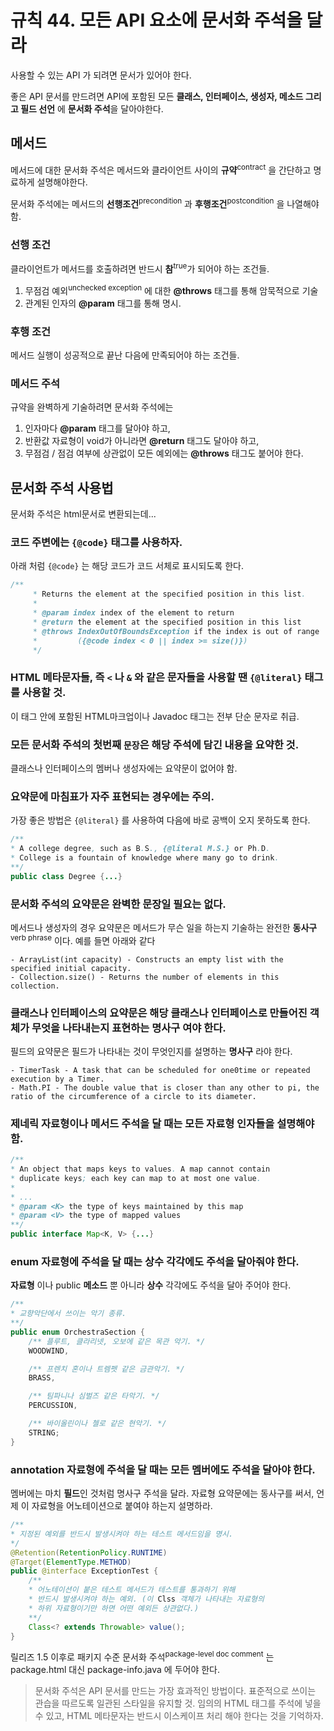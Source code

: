 # 규칙 44. 모든 API 요소에 문서화 주석을 달라

사용할 수 있는 API 가 되려면 문서가 있어야 한다. 

좋은 API 문서를 만드려면 API에 포함된 모든 **클래스, 인터페이스, 생성자, 메소드 그리고 필드 선언** 에 **문서화 주석**을 달아야한다.

## 메서드
메서드에 대한 문서화 주석은 메서드와 클라이언트 사이의 **규약**<sup>contract</sup> 을 간단하고 명료하게 설명해야한다.

문서화 주석에는 메서드의 **선행조건**<sup>precondition</sup> 과 **후행조건**<sup>postcondition</sup> 을 나열해야 함.


### 선행 조건
클라이언트가 메서드를 호출하려면 반드시 **참**<sup>true</sup>가 되어야 하는 조건들.

1. 무점검 예외<sup>unchecked exception</sup> 에 대한 **\@throws** 태그를 통해 암묵적으로 기술
2. 관계된 인자의 **\@param** 태그를 통해 명시.

### 후행 조건
메서드 실행이 성공적으로 끝난 다음에 만족되어야 하는 조건들.


### 메서드 주석
규약을 완벽하게 기술하려면 문서화 주석에는 

1. 인자마다 **\@param** 태그를 달아야 하고,
2. 반환값 자료형이 void가 아니라면 **\@return** 태그도 달아야 하고,
3. 무점검 / 점검 여부에 상관없이 모든 예외에는 **\@throws** 태그도 붙어야 한다. 


## 문서화 주석 사용법
문서화 주석은 html문서로 변환되는데...

### 코드 주변에는 `{@code}` 태그를 사용하자.
아래 처럼 `{@code}` 는 해당 코드가 코드 서체로 표시되도록 한다. 
```java
/**
     * Returns the element at the specified position in this list.
     *
     * @param index index of the element to return
     * @return the element at the specified position in this list
     * @throws IndexOutOfBoundsException if the index is out of range
     *         ({@code index < 0 || index >= size()})
     */
```

### HTML 메타문자들, 즉 `<` 나 `&` 와 같은 문자들을 사용할 땐 `{@literal}` 태그를 사용할 것.
이 태그 안에 포함된 HTML마크업이나 Javadoc 태그는 전부 단순 문자로 취급.

### 모든 문서화 주석의 첫번째 `문장`은 해당 주석에 담긴 내용을 요약한 것.
클래스나 인터페이스의 멤버나 생성자에는 요약문이 없어야 함. 

### 요약문에 마침표가 자주 표현되는 경우에는 주의.
가장 좋은 방법은 `{@literal}` 를 사용하여 다음에 바로 공백이 오지 못하도록 한다.

```java
/**
* A college degree, such as B.S., {@literal M.S.} or Ph.D.
* College is a fountain of knowledge where many go to drink.
**/
public class Degree {...}
```

### 문서화 주석의 요약문은 완벽한 문장일 필요는 없다.
메서드나 생성자의 경우 요약문은 메서드가 무슨 일을 하는지 기술하는 완전한 **동사구**<sup>verb phrase</sup> 이다.
예를 들면 아래와 같다

```
- ArrayList(int capacity) - Constructs an empty list with the specified initial capacity.
- Collection.size() - Returns the number of elements in this collection.
```


### 클래스나 인터페이스의 요약문은 해당 클래스나 인터페이스로 만들어진 객체가 무엇을 나타내는지 표현하는 **명사구** 여야 한다.
필드의 요약문은 필드가 나타내는 것이 무엇인지를 설명하는 **명사구** 라야 한다. 

```
- TimerTask - A task that can be scheduled for one0time or repeated execution by a Timer.
- Math.PI - The double value that is closer than any other to pi, the ratio of the circumference of a circle to its diameter.
```

### 제네릭 자료형이나 메서드 주석을 달 때는 모든 자료형 인자들을 설명해야함.
```java
/**
* An object that maps keys to values. A map cannot contain
* duplicate keys; each key can map to at most one value.
*
* ...
* @param <K> the type of keys maintained by this map
* @param <V> the type of mapped values
**/
public interface Map<K, V> {...}
```

### enum  자료형에 주석을 달 때는 상수 각각에도 주석을 달아줘야 한다.
**자료형** 이나 public **메소드** 뿐 아니라 **상수** 각각에도 주석을 달아 주어야 한다.

```java
/**
* 교향악단에서 쓰이는 악기 종류.
**/
public enum OrchestraSection {
	/** 플루트, 클라리넷, 오보에 같은 목관 악기. */
	WOODWIND,

	/** 프렌치 혼이나 트렘펫 같은 금관악기. */
	BRASS,

	/** 팀파니나 심벌즈 같은 타악기. */
	PERCUSSION,

	/** 바이올린이나 첼로 같은 현악기. */
	STRING;
}
```

### annotation 자료형에 주석을 달 때는 모든 멤버에도 주석을 달아야 한다.
멤버에는 마치 **필드**인 것처럼 명사구 주석을 달라. 자료형 요약문에는 동사구를 써서, 언제 이 자료형을 어노테이션으로 붙여야 하는지 설명하라.

```java
/**
* 지정된 예외를 반드시 발생시켜야 하는 테스트 메서드임을 명시.
*/
@Retention(RetentionPolicy.RUNTIME)
@Target(ElementType.METHOD)
public @interface ExceptionTest {
	/**
	* 어노테이션이 붙은 테스트 메서드가 테스트를 통과하기 위해
	* 반드시 발생시켜야 하는 예외. (이 Clss 객체가 나타내는 자료형의
	* 하위 자료형이기만 하면 어떤 예외든 상관없다.)
	**/
	Class<? extends Throwable> value();
}
```

릴리즈 1.5 이후로 패키지 수준 문서화 주석<sup>package-level doc comment</sup> 는 package.html 대신 package-info.java 에 두어야 한다.


> 문서화 주석은 API 문서를 만드는 가장 효과적인 방법이다. 표준적으로 쓰이는 관습을 따르도록 일관된 스타일을 유지할 것. 임의의 HTML 태그를 주석에 넣을 수 있고, HTML 메타문자는 반드시 이스케이프 처리 해야 한다는 것을 기억하자.